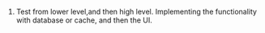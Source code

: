 1. Test from lower level,and then high level. Implementing the functionality with database or cache, and then the UI.